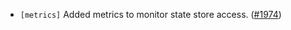 - `[metrics]` Added metrics to monitor state store access. ([\#1974](https://github.com/depinnetwork/por-consensus/pull/1974))

